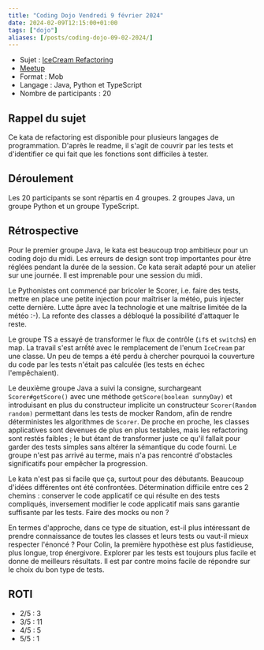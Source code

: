 ```yaml
---
title: "Coding Dojo Vendredi 9 février 2024"
date: 2024-02-09T12:15:00+01:00
tags: ["dojo"]
aliases: [/posts/coding-dojo-09-02-2024/]
---
```


- Sujet : [IceCream Refactoring](https://github.com/emilybache/IceCreamForecasting-Refactoring-Kata)
- [Meetup](https://www.meetup.com/software-craftsmanship-lyon/events/298954212/)
- Format : Mob
- Langage : Java, Python et TypeScript
- Nombre de participants : 20


## Rappel du sujet

Ce kata de refactoring est disponible pour plusieurs langages de programmation. D'après le readme, il s'agit de couvrir par les tests et d'identifier ce qui fait que les fonctions sont difficiles à tester.

## Déroulement

Les 20 participants se sont répartis en 4 groupes.
2 groupes Java, un groupe Python et un groupe TypeScript.

## Rétrospective

Pour le premier groupe Java, le kata est beaucoup trop ambitieux pour un coding dojo du midi.
Les erreurs de design sont trop importantes pour être réglées pendant la durée de la session.
Ce kata serait adapté pour un atelier sur une journée.
Il est imprenable pour une session du midi.

Le Pythonistes ont commencé par bricoler le Scorer, i.e. faire des tests, mettre en place une petite injection pour maîtriser la météo, puis injecter cette dernière.
Lutte âpre avec la technologie et une maîtrise limitée de la météo :-).
La refonte des classes a débloqué la possibilité d'attaquer le reste.

Le groupe TS a essayé de transformer le flux de contrôle (`if`s et `switch`s) en map.
La travail s'est arrếté avec le remplacement de l'enum `IceCream` par une classe.
Un peu de temps a été perdu à chercher pourquoi la couverture du code par les tests n'était pas calculée (les tests en échec l'empêchaient).

Le deuxième groupe Java a suivi la consigne, surchargeant `Scorer#getScore()` avec une méthode `getScore(boolean sunnyDay)` et introduisant en plus du constructeur implicite un constructeur `Scorer(Random random)` permettant dans les tests de mocker Random, afin de rendre déterministes les algorithmes de `Scorer`.
De proche en proche, les classes applicatives sont devenues de plus en plus testables, mais les refactoring sont restés faibles ; le but étant de transformer juste ce qu'il fallait pour garder des tests simples sans altérer la sémantique du code fourni.
Le groupe n'est pas arrivé au terme, mais n'a pas rencontré d'obstacles significatifs pour empêcher la progression.

Le kata n'est pas si facile que ça, surtout pour des débutants.
Beaucoup d'idées différentes ont été confrontées.
Détermination difficile entre ces 2 chemins : conserver le code applicatif ce qui résulte en des tests compliqués, inversement modifier le code applicatif mais sans garantie suffisante par les tests.
Faire des mocks ou non ?

En termes d'approche, dans ce type de situation, est-il plus intéressant de prendre connaissance de toutes les classes et leurs tests ou vaut-il mieux respecter l'énoncé ?
Pour Colin, la première hypothèse est plus fastidieuse, plus longue, trop énergivore.
Explorer par les tests est toujours plus facile et donne de meilleurs résultats.
Il est par contre moins facile de répondre sur le choix du bon type de tests.


## ROTI

- 2/5 : 3
- 3/5 : 11
- 4/5 : 5
- 5/5 : 1